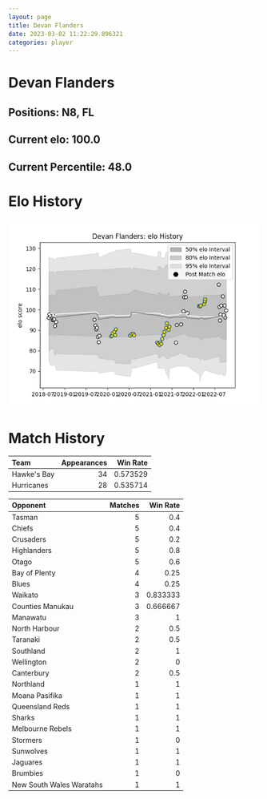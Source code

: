 ```yaml
---  
layout: page  
title: Devan Flanders  
date: 2023-03-02 11:22:29.896321  
categories: player  
---
```

# Devan Flanders

## Positions: N8, FL

## Current elo: 100.0

## Current Percentile: 48.0

# Elo History


![elo history](history_DevanFlanders.png)
# Match History


| Team        |   Appearances |   Win Rate |
|:------------|--------------:|-----------:|
| Hawke's Bay |            34 |   0.573529 |
| Hurricanes  |            28 |   0.535714 |

| Opponent                 |   Matches |   Win Rate |
|:-------------------------|----------:|-----------:|
| Tasman                   |         5 |   0.4      |
| Chiefs                   |         5 |   0.4      |
| Crusaders                |         5 |   0.2      |
| Highlanders              |         5 |   0.8      |
| Otago                    |         5 |   0.6      |
| Bay of Plenty            |         4 |   0.25     |
| Blues                    |         4 |   0.25     |
| Waikato                  |         3 |   0.833333 |
| Counties Manukau         |         3 |   0.666667 |
| Manawatu                 |         3 |   1        |
| North Harbour            |         2 |   0.5      |
| Taranaki                 |         2 |   0.5      |
| Southland                |         2 |   1        |
| Wellington               |         2 |   0        |
| Canterbury               |         2 |   0.5      |
| Northland                |         1 |   1        |
| Moana Pasifika           |         1 |   1        |
| Queensland Reds          |         1 |   1        |
| Sharks                   |         1 |   1        |
| Melbourne Rebels         |         1 |   1        |
| Stormers                 |         1 |   0        |
| Sunwolves                |         1 |   1        |
| Jaguares                 |         1 |   1        |
| Brumbies                 |         1 |   0        |
| New South Wales Waratahs |         1 |   1        |